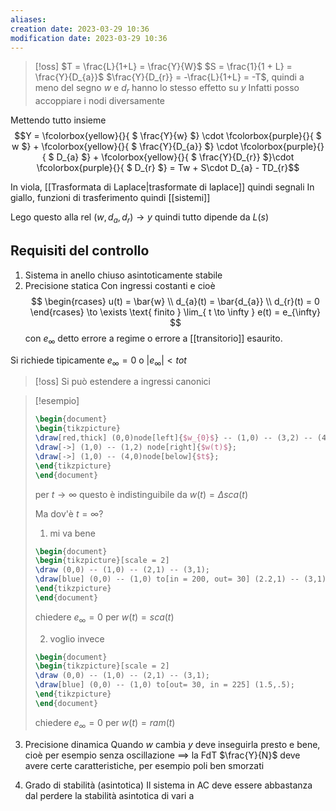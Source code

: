 ```yaml
---
aliases: 
creation date: 2023-03-29 10:36
modification date: 2023-03-29 10:36
---
```


>[!oss]
>$T = \frac{L}{1+L} = \frac{Y}{W}$
>$S = \frac{1}{1 + L} = \frac{Y}{D_{a}}$
>$\frac{Y}{D_{r}} = -\frac{L}{1+L} = -T$, quindi a meno del segno $w$ e $d_{r}$ hanno lo stesso effetto su $y$
>Infatti posso accoppiare i nodi diversamente


Mettendo tutto insieme
$$Y = \fcolorbox{yellow}{}{ $ \frac{Y}{w} $} \cdot \fcolorbox{purple}{}{ $ w $} + \fcolorbox{yellow}{}{ $ \frac{Y}{D_{a}} $} \cdot \fcolorbox{purple}{}{ $ D_{a} $} + \fcolorbox{yellow}{}{ $ \frac{Y}{D_{r}} $}\cdot \fcolorbox{purple}{}{ $ D_{r} $} = Tw + S\cdot D_{a} - TD_{r}$$

In viola, [[Trasformata di Laplace|trasformate di laplace]] quindi segnali
In giallo, funzioni di trasferimento quindi [[sistemi]]


Lego questo alla rel $(w,d_{a},d_{r}) \to y$
quindi tutto dipende da $L(s)$


## Requisiti del controllo
1. Sistema in anello chiuso asintoticamente stabile
2. Precisione statica
   Con ingressi costanti e cioè 
   $$ \begin{rcases}
u(t) = \bar{w} \\
d_{a}(t) = \bar{d_{a}} \\
d_{r}(t) = 0
\end{rcases} \to \exists \text{ finito } \lim_{ t \to \infty } e(t) = e_{\infty} $$
con $e_{\infty}$ detto errore a regime o errore a [[transitorio]] esaurito.

Si richiede tipicamente $e_{\infty} = 0$ o $|e_{\infty}| < tot$

>[!oss]
>Si può estendere a ingressi canonici


>[!esempio]
> ```tikz
>\begin{document}
>\begin{tikzpicture}
>\draw[red,thick] (0,0)node[left]{$w_{0}$} -- (1,0) -- (3,2) -- (4,2)node[right]{$\Delta$};
>\draw[->] (1,0) -- (1,2) node[right]{$w(t)$};
>\draw[->] (1,0) -- (4,0)node[below]{$t$};
>\end{tikzpicture}
>\end{document}
>```
>per $t \to \infty$ questo è indistinguibile da $w(t) = \Delta sca(t)$
>
>Ma dov'è $t = \infty$?
>1. mi va bene 
>   ```tikz
>\begin{document}
>\begin{tikzpicture}[scale = 2]
>\draw (0,0) -- (1,0) -- (2,1) -- (3,1);
>\draw[blue] (0,0) -- (1,0) to[in = 200, out= 30] (2.2,1) -- (3,1);
>\end{tikzpicture}
>\end{document}
>```
>chiedere $e_{\infty} = 0$ per $w(t) = sca(t)$
>
>2. voglio invece
>   ```tikz
>\begin{document}
>\begin{tikzpicture}[scale = 2]
>\draw (0,0) -- (1,0) -- (2,1) -- (3,1);
>\draw[blue] (0,0) -- (1,0) to[out= 30, in = 225] (1.5,.5);
>\end{tikzpicture}
>\end{document}
>```
>chiedere $e_{\infty} = 0$ per $w(t) = ram(t)$

3. Precisione dinamica
Quando $w$ cambia $y$ deve inseguirla presto e bene, cioè per esempio senza oscillazione
$\implies$ la FdT $\frac{Y}{N}$ deve avere certe caratteristiche, per esempio poli ben smorzati

4. Grado di stabilità (asintotica)
   Il sistema in AC deve essere abbastanza dal perdere la stabilità asintotica di vari a
